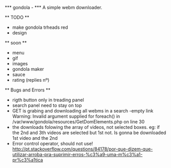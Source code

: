 ***  gondola - 
*** A simple webm downloader.

** TODO **
- make gondola trheads red
- design

** soon **
- menu
- gif
- images
- gondola maker  
- sauce
- rating (replies nº)

** Bugs and Errors **
- rigth button only in treading panel
- search panel need to stay on top
- GET is grabing and downloading all webms in a search
-empty link
Warning: Invalid argument supplied for foreach() in /var/www/gondola/resources/GetDomElements.php on line 30
- the downloads folowing the array of videos, not selected boxes. eg: if the 2nd and 3th videos are selected but 1st not. Is gonna be downloaded 1st video and the 2nd
- Error control operator, should not use! http://pt.stackoverflow.com/questions/84178/por-que-dizem-que-utilizar-arroba-pra-suprimir-erros-%c3%a9-uma-m%c3%a1-pr%c3%a1tica

